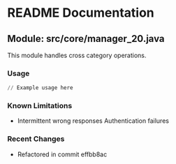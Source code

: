# README Documentation

## Module: src/core/manager_20.java

This module handles cross category operations.

### Usage

```python
// Example usage here
```

### Known Limitations

- Intermittent wrong responses Authentication failures

### Recent Changes

- Refactored in commit effbb8ac
